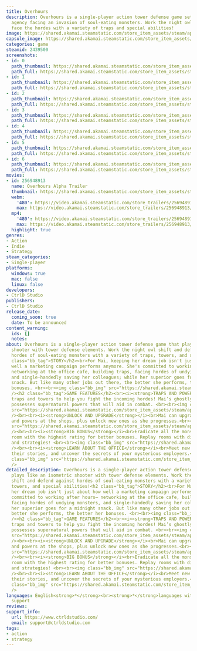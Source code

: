 ```yaml
---
title: Overhours
description: Overhours is a single-player action tower defense game set in a fictional
  agency facing an invasion of soul-eating monsters. Work the night owl shift and
  face the hordes with a variety of traps and special abilities!
image: https://shared.akamai.steamstatic.com/store_item_assets/steam/apps/2439500/header.jpg?t=1726734728
capsule_image: https://shared.akamai.steamstatic.com/store_item_assets/steam/apps/2439500/616970acde7cb8f1b161e17a1ad1756170e05d07/capsule_231x87.jpg?t=1726734728
categories: game
steamid: 2439500
screenshots:
- id: 0
  path_thumbnail: https://shared.akamai.steamstatic.com/store_item_assets/steam/apps/2439500/ss_ddec38457a550ebbd8686980e5bf6183e4495a35.600x338.jpg?t=1726734728
  path_full: https://shared.akamai.steamstatic.com/store_item_assets/steam/apps/2439500/ss_ddec38457a550ebbd8686980e5bf6183e4495a35.1920x1080.jpg?t=1726734728
- id: 1
  path_thumbnail: https://shared.akamai.steamstatic.com/store_item_assets/steam/apps/2439500/ss_9119d8c8351ca033744ad7d18c47bf4d0a5a14b3.600x338.jpg?t=1726734728
  path_full: https://shared.akamai.steamstatic.com/store_item_assets/steam/apps/2439500/ss_9119d8c8351ca033744ad7d18c47bf4d0a5a14b3.1920x1080.jpg?t=1726734728
- id: 2
  path_thumbnail: https://shared.akamai.steamstatic.com/store_item_assets/steam/apps/2439500/ss_7146867b5ad2ca61541cd9a5e260be0a37d04968.600x338.jpg?t=1726734728
  path_full: https://shared.akamai.steamstatic.com/store_item_assets/steam/apps/2439500/ss_7146867b5ad2ca61541cd9a5e260be0a37d04968.1920x1080.jpg?t=1726734728
- id: 3
  path_thumbnail: https://shared.akamai.steamstatic.com/store_item_assets/steam/apps/2439500/ss_268ef49b4f69e0c029d0a1615554b3109a163b68.600x338.jpg?t=1726734728
  path_full: https://shared.akamai.steamstatic.com/store_item_assets/steam/apps/2439500/ss_268ef49b4f69e0c029d0a1615554b3109a163b68.1920x1080.jpg?t=1726734728
- id: 4
  path_thumbnail: https://shared.akamai.steamstatic.com/store_item_assets/steam/apps/2439500/ss_431d05b6acdd3f4ab51b3b01bbe2123ec6580b35.600x338.jpg?t=1726734728
  path_full: https://shared.akamai.steamstatic.com/store_item_assets/steam/apps/2439500/ss_431d05b6acdd3f4ab51b3b01bbe2123ec6580b35.1920x1080.jpg?t=1726734728
- id: 5
  path_thumbnail: https://shared.akamai.steamstatic.com/store_item_assets/steam/apps/2439500/ss_7a0e577dd7ddcc7a9d9551cb2d010eb7cec59bac.600x338.jpg?t=1726734728
  path_full: https://shared.akamai.steamstatic.com/store_item_assets/steam/apps/2439500/ss_7a0e577dd7ddcc7a9d9551cb2d010eb7cec59bac.1920x1080.jpg?t=1726734728
- id: 6
  path_thumbnail: https://shared.akamai.steamstatic.com/store_item_assets/steam/apps/2439500/ss_48230766b71aed68824fa7331c4788b13ac92775.600x338.jpg?t=1726734728
  path_full: https://shared.akamai.steamstatic.com/store_item_assets/steam/apps/2439500/ss_48230766b71aed68824fa7331c4788b13ac92775.1920x1080.jpg?t=1726734728
movies:
- id: 256948913
  name: Overhours Alpha Trailer
  thumbnail: https://shared.akamai.steamstatic.com/store_item_assets/steam/apps/256948913/movie.293x165.jpg?t=1726038827
  webm:
    '480': https://video.akamai.steamstatic.com/store_trailers/256948913/movie480_vp9.webm?t=1726038827
    max: https://video.akamai.steamstatic.com/store_trailers/256948913/movie_max_vp9.webm?t=1726038827
  mp4:
    '480': https://video.akamai.steamstatic.com/store_trailers/256948913/movie480.mp4?t=1726038827
    max: https://video.akamai.steamstatic.com/store_trailers/256948913/movie_max.mp4?t=1726038827
  highlight: true
genres:
- Action
- Indie
- Strategy
steam_categories:
- Single-player
platforms:
  windows: true
  mac: false
  linux: false
developers:
- CtrlD Studio
publishers:
- CtrlD Studio
release_date:
  coming_soon: true
  date: To be announced
content_warning:
  ids: []
  notes:
about: Overhours is a single-player action tower defense game that plays like an isometric
  shooter with tower defense elements. Work the night owl shift and defend against
  hordes of soul-eating monsters with a variety of traps, towers, and special abilities!<h2
  class="bb_tag">STORY</h2><br>For Mai, keeping her dream job isn't just about how
  well a marketing campaign performs anymore. She's committed to working after hours—
  networking at the office cafe, building traps, facing hordes of undying monsters,
  and single-handedly saving her colleagues; while her superior goes for a midnight
  snack. But like many other jobs out there, the better she performs, the better her
  bonuses. <br><br><img class="bb_img" src="https://shared.akamai.steamstatic.com/store_item_assets/steam/apps/2439500/extras/OH_LibraryHero_tiny.png?t=1726734728"
  /><h2 class="bb_tag">GAME FEATURES</h2><br><i><strong>TRAPS AND POWERS</strong></i><br>Use
  traps and towers to help you fight the incoming hordes! Mai’s ghostly partner also
  possesses supernatural powers that will aid in combat. <br><br><img class="bb_img"
  src="https://shared.akamai.steamstatic.com/store_item_assets/steam/apps/2439500/extras/EnemyDeath_480p_1.gif?t=1726734728"
  /><br><br><i><strong>UNLOCK AND UPGRADE</strong></i><br>Mai can upgrade her defenses
  and powers at the shops, plus unlock new ones as she progresses.<br><br><img class="bb_img"
  src="https://shared.akamai.steamstatic.com/store_item_assets/steam/apps/2439500/extras/NewTrap_720p_1.gif?t=1726734728"
  /><br><br><i><strong>BIG BONUS</strong></i><br>Eradicate all the monsters in each
  room with the highest rating for better bonuses. Replay rooms with different defenses
  and strategies! <br><br><img class="bb_img" src="https://shared.akamai.steamstatic.com/store_item_assets/steam/apps/2439500/extras/Score_480p_1.gif?t=1726734728"
  /><br><br><i><strong>LEARN ABOUT THE OFFICE</strong></i><br>Meet new friends, learn
  their stories, and uncover the secrets of your mysterious employers.<br><br><img
  class="bb_img" src="https://shared.akamai.steamstatic.com/store_item_assets/steam/apps/2439500/extras/Cafeteria_Characters_616.png?t=1726734728"
  />
detailed_description: Overhours is a single-player action tower defense game that
  plays like an isometric shooter with tower defense elements. Work the night owl
  shift and defend against hordes of soul-eating monsters with a variety of traps,
  towers, and special abilities!<h2 class="bb_tag">STORY</h2><br>For Mai, keeping
  her dream job isn't just about how well a marketing campaign performs anymore. She's
  committed to working after hours— networking at the office cafe, building traps,
  facing hordes of undying monsters, and single-handedly saving her colleagues; while
  her superior goes for a midnight snack. But like many other jobs out there, the
  better she performs, the better her bonuses. <br><br><img class="bb_img" src="https://shared.akamai.steamstatic.com/store_item_assets/steam/apps/2439500/extras/OH_LibraryHero_tiny.png?t=1726734728"
  /><h2 class="bb_tag">GAME FEATURES</h2><br><i><strong>TRAPS AND POWERS</strong></i><br>Use
  traps and towers to help you fight the incoming hordes! Mai’s ghostly partner also
  possesses supernatural powers that will aid in combat. <br><br><img class="bb_img"
  src="https://shared.akamai.steamstatic.com/store_item_assets/steam/apps/2439500/extras/EnemyDeath_480p_1.gif?t=1726734728"
  /><br><br><i><strong>UNLOCK AND UPGRADE</strong></i><br>Mai can upgrade her defenses
  and powers at the shops, plus unlock new ones as she progresses.<br><br><img class="bb_img"
  src="https://shared.akamai.steamstatic.com/store_item_assets/steam/apps/2439500/extras/NewTrap_720p_1.gif?t=1726734728"
  /><br><br><i><strong>BIG BONUS</strong></i><br>Eradicate all the monsters in each
  room with the highest rating for better bonuses. Replay rooms with different defenses
  and strategies! <br><br><img class="bb_img" src="https://shared.akamai.steamstatic.com/store_item_assets/steam/apps/2439500/extras/Score_480p_1.gif?t=1726734728"
  /><br><br><i><strong>LEARN ABOUT THE OFFICE</strong></i><br>Meet new friends, learn
  their stories, and uncover the secrets of your mysterious employers.<br><br><img
  class="bb_img" src="https://shared.akamai.steamstatic.com/store_item_assets/steam/apps/2439500/extras/Cafeteria_Characters_616.png?t=1726734728"
  />
languages: English<strong>*</strong><br><strong>*</strong>languages with full audio
  support
reviews:
support_info:
  url: https://www.ctrldstudio.com/
  email: support@ctrldstudio.com
tags:
- action
- strategy
---
```

